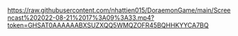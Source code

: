 https://raw.githubusercontent.com/nhattien015/DoraemonGame/main/Screencast%202022-08-21%2017%3A09%3A33.mp4?token=GHSAT0AAAAAABXSUZXQQ5WMQZOFR45BQHHKYYCA7BQ
